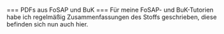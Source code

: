=== PDFs aus FoSAP und BuK ===
Für meine FoSAP- und BuK-Tutorien habe ich regelmäßig Zusammenfassungen des Stoffs geschrieben, diese befinden sich nun auch hier.
